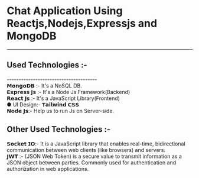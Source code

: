 <h1>Chat Application Using Reactjs,Nodejs,Expressjs and MongoDB </h1>
<hr>

 <h2>Used Technologies :- </h2>
--------------------------------------
<br>
𝗠𝗼𝗻𝗴𝗼𝗗𝗕 :- It's a NoSQL DB.  <br>
𝗘𝘅𝗽𝗿𝗲𝘀𝘀 𝗝𝘀 :- It's a Node Js Framework(Backend) <br>
𝗥𝗲𝗮𝗰𝘁 𝗝𝘀 :- It's a JavaScript Library(Frontend) <br>
                   ● UI Design:- 𝗧𝗮𝗶𝗹𝘄𝗶𝗻𝗱 𝗖𝗦𝗦     <br>
𝗡𝗼𝗱𝗲 𝗝𝘀:-  Help us to run Js on Server-side. <br>

 Other Used Technologies :- 
------------------------------------------------
𝗦𝗼𝗰𝗸𝗲𝘁 𝗜𝗢:- It is a JavaScript library that enables real-time, bidirectional communication between web clients (like browsers) and servers.
<br>
𝗝𝗪𝗧 :- (JSON Web Token) is a secure value to transmit information as a JSON object between parties. Commonly used for authentication and authorization in web applications.
